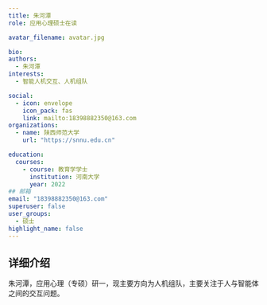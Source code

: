 ```yaml
---
title: 朱河潭
role: 应用心理硕士在读

avatar_filename: avatar.jpg

bio: 
authors:
  - 朱河潭
interests:
  - 智能人机交互、人机组队

social:
  - icon: envelope
    icon_pack: fas
    link: mailto:18398882350@163.com
organizations:
  - name: 陕西师范大学
    url: "https://snnu.edu.cn"

education:
  courses:
    - course: 教育学学士
      institution: 河南大学
      year: 2022
## 邮箱
email: "18398882350@163.com"
superuser: false
user_groups:
  - 硕士
highlight_name: false
---
```

## 详细介绍
朱河潭，应用心理（专硕）研一，现主要方向为人机组队，主要关注于人与智能体之间的交互问题。
